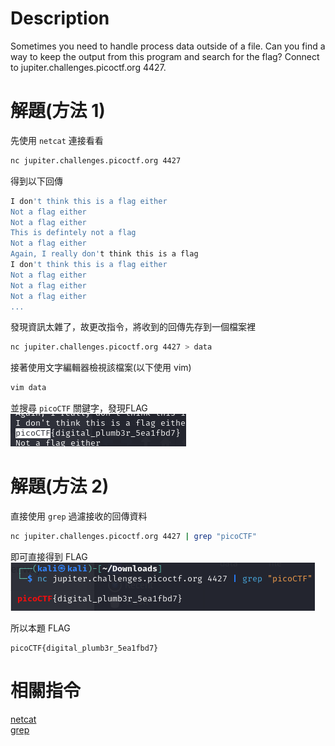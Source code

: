# Description
Sometimes you need to handle process data outside of a file. Can you find a way to keep the output from this program and search for the flag? Connect to jupiter.challenges.picoctf.org 4427.

# 解題(方法 1)
先使用 `netcat` 連接看看  
```bash
nc jupiter.challenges.picoctf.org 4427
```
得到以下回傳  
```bash
I don't think this is a flag either
Not a flag either
Not a flag either
This is defintely not a flag
Not a flag either
Again, I really don't think this is a flag
I don't think this is a flag either
Not a flag either
Not a flag either
Not a flag either
...
```
發現資訊太雜了，故更改指令，將收到的回傳先存到一個檔案裡  
```bash
nc jupiter.challenges.picoctf.org 4427 > data
```
接著使用文字編輯器檢視該檔案(以下使用 vim)
```bash
vim data
```
並搜尋 `picoCTF` 關鍵字，發現FLAG  
![flag](../assets/plumbing__1.png)

# 解題(方法 2)
直接使用 `grep` 過濾接收的回傳資料  
```bash
nc jupiter.challenges.picoctf.org 4427 | grep "picoCTF"
```
即可直接得到 FLAG  
![flag](../assets/plumbing__2.png)

<!-- flag -->
所以本題 FLAG 
```text
picoCTF{digital_plumb3r_5ea1fbd7}
```

# 相關指令 
[netcat](../Info/netcat.md)  
[grep](../Info/grep.md)  